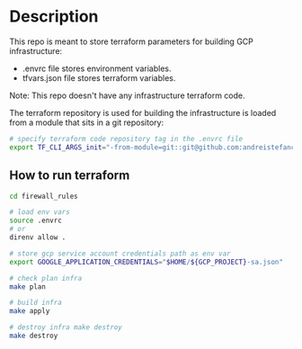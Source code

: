 # Description

This repo is meant to store terraform parameters for building GCP infrastructure:

* .envrc file stores environment variables.
* tfvars.json file stores terraform variables.

Note: This repo doesn't have any infrastructure terraform code.

The terraform repository is used for building the infrastructure is loaded from a module that sits in a git repository:
```bash
# specify terraform code repository tag in the .envrc file
export TF_CLI_ARGS_init="-from-module=git::git@github.com:andreistefanciprian/demo-tf-code.git//firewall_rules?ref=tags/0.0.2"
```

## How to run terraform

```bash
cd firewall_rules

# load env vars
source .envrc
# or
direnv allow .

# store gcp service account credentials path as env var
export GOOGLE_APPLICATION_CREDENTIALS="$HOME/${GCP_PROJECT}-sa.json"

# check plan infra
make plan

# build infra
make apply

# destroy infra make destroy
make destroy
```